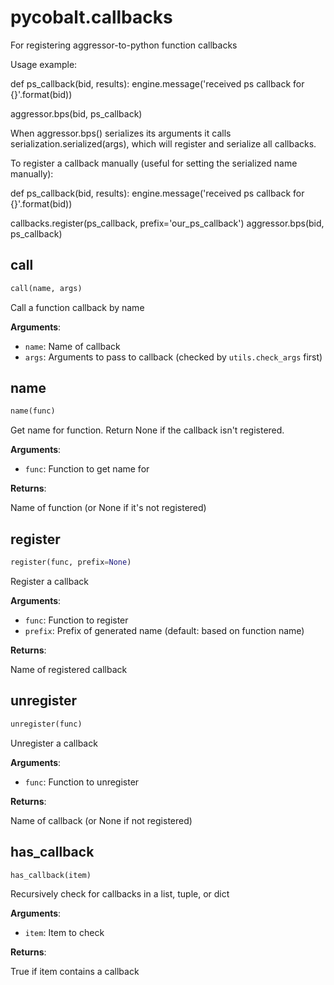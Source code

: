# pycobalt.callbacks

For registering aggressor-to-python function callbacks

Usage example:

def ps_callback(bid, results):
engine.message('received ps callback for {}'.format(bid))

aggressor.bps(bid, ps_callback)

When aggressor.bps() serializes its arguments it calls
serialization.serialized(args), which will register and serialize all callbacks.

To register a callback manually (useful for setting the serialized name manually):

def ps_callback(bid, results):
engine.message('received ps callback for {}'.format(bid))

callbacks.register(ps_callback, prefix='our_ps_callback')
aggressor.bps(bid, ps_callback)

## call
```python
call(name, args)
```

Call a function callback by name

**Arguments**:

- `name`: Name of callback
- `args`: Arguments to pass to callback (checked by `utils.check_args` first)

## name
```python
name(func)
```

Get name for function. Return None if the callback isn't registered.

**Arguments**:

- `func`: Function to get name for

**Returns**:

Name of function (or None if it's not registered)

## register
```python
register(func, prefix=None)
```

Register a callback

**Arguments**:

- `func`: Function to register
- `prefix`: Prefix of generated name (default: based on function name)

**Returns**:

Name of registered callback

## unregister
```python
unregister(func)
```

Unregister a callback

**Arguments**:

- `func`: Function to unregister

**Returns**:

Name of callback (or None if not registered)

## has_callback
```python
has_callback(item)
```

Recursively check for callbacks in a list, tuple, or dict

**Arguments**:

- `item`: Item to check

**Returns**:

True if item contains a callback

